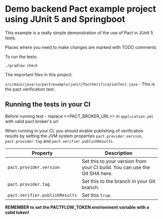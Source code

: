 # Demo backend Pact example project using JUnit 5 and Springboot

This example is a really simple demonstration of the use of Pact in JUnit 5 tests.

Places where you need to make changes are marked with TODO comments

To run the tests:

```console
./gradlew check
```

The important files in this project:

`src/main/java/io/pact/example/junit/PactVerificationTest.java` - This is the pact verification test.

## Running the tests in your CI

Before running test - replace <<PACT_BROKER_URL>> in `application.yml` with valid pact broker's url

When running in your CI, you should enable publishing of verification results by setting the JVM system
properties `pact.provider.version`, `pact.provider.tag` and `pact.verifier.publishResults`.

|Property|Description|
|--------|-----------|
|`pact.provider.version`|Set this to your version from your CI build. You can use the Git SHA here.|
|`pact.provider.tag`|Set this to the branch in your Git branch.|
|`pact.verifier.publishResults`|Set this `true`.|


**REMEMBER to set the PACTFLOW_TOKEN environment variable with a valid token!**


